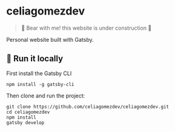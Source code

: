 # celiagomezdev
> 🚧 Bear with me! this website is under construction 🚧

Personal website built with Gatsby. 

## 🚀 Run it locally

First install the Gatsby CLI
```
npm install -g gatsby-cli
```

Then clone and run the project:

```
git clone https://github.com/celiagomezdev/celiagomezdev.git
cd celiagomezdev
npm install
gatsby develop
```
